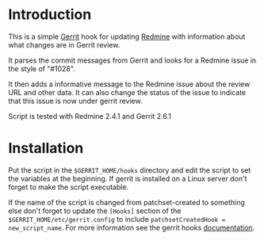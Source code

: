 # Introduction

This is a simple [Gerrit][0] hook for updating [Redmine][1] with information about what changes
are in Gerrit review.

It parses the commit messages from Gerrit and looks for a Redmine issue in the style
of "#1028".

It then adds a informative message to the Redmine issue about the review URL and other
data. It can also change the status of the issue to indicate that this issue is now
under gerrit review.

Script is tested with Redmine 2.4.1 and Gerrit 2.6.1

# Installation

Put the script in the `$GERRIT_HOME/hooks` directory and edit the script to set the variables at the beginning. If gerrit is installed on a Linux server don't forget to make the script executable. 

If the name of the script is changed from patchset-created to something else don't forget to update the `[Hooks]` section of the `$GERRIT_HOME/etc/gerrit.config` to include `patchsetCreatedHook =  new_script_name`. For more information see the gerrit hooks [documentation][2].

[0]:http://gerrit.googlecode.com
[1]:http://redmine.org
[2]:https://gerrit-review.googlesource.com/Documentation/config-hooks.html
